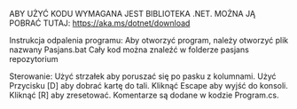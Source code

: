 ABY UŻYĆ KODU WYMAGANA JEST BIBLIOTEKA .NET. MOŻNA JĄ POBRAĆ TUTAJ: https://aka.ms/dotnet/download


Instrukcja odpalenia programu: Aby otworzyć program, należy otworzyć plik nazwany Pasjans.bat
Cały kod można znaleźć w folderze pasjans repozytorium

Sterowanie:
Użyć strzałek aby poruszać się po pasku z kolumnami.
Użyć Przycisku [D] aby dobrać kartę do tali.
Kliknąć Escape aby wyjść do konsoli.
Kliknąć [R] aby zresetować.
Komentarze są dodane w kodzie Program.cs.
